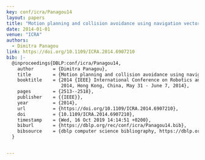 ```yaml
---
key: conf/icra/Panagou14
layout: papers
title: "Motion planning and collision avoidance using navigation vector fields."
date: 2014-01-01
venue: "ICRA"
authors:
  - Dimitra Panagou
link: https://doi.org/10.1109/ICRA.2014.6907210
bib: |-
  @inproceedings{DBLP:conf/icra/Panagou14,
    author       = {Dimitra Panagou},
    title        = {Motion planning and collision avoidance using navigation vector fields},
    booktitle    = {2014 {IEEE} International Conference on Robotics and Automation, {ICRA}
                    2014, Hong Kong, China, May 31 - June 7, 2014},
    pages        = {2513--2518},
    publisher    = {{IEEE}},
    year         = {2014},
    url          = {https://doi.org/10.1109/ICRA.2014.6907210},
    doi          = {10.1109/ICRA.2014.6907210},
    timestamp    = {Wed, 16 Oct 2019 14:14:51 +0200},
    biburl       = {https://dblp.org/rec/conf/icra/Panagou14.bib},
    bibsource    = {dblp computer science bibliography, https://dblp.org}
  }


---
```


